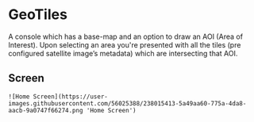 # GeoTiles 
A  console which has a base-map and an option to draw an AOI (Area of Interest). Upon selecting an area you're presented with all the tiles (pre configured satellite image’s metadata) which are intersecting that AOI.

## Screen

    ![Home Screen](https://user-images.githubusercontent.com/56025388/238015413-5a49aa60-775a-4da8-aacb-9a0747f66274.png 'Home Screen')
